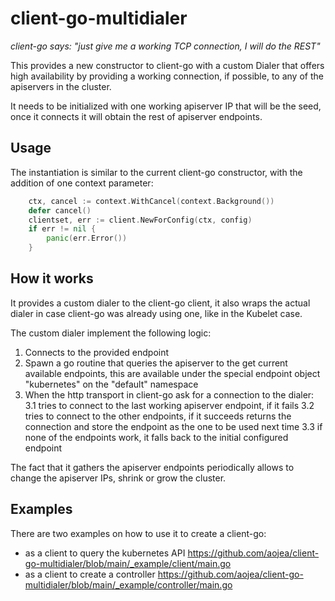 # client-go-multidialer

_client-go says: "just give me a working TCP connection, I will do the REST"_

This provides a new constructor to client-go with a custom Dialer that offers high availability by providing a working connection, if possible, to any of the apiservers in the cluster.

It needs to be initialized with one working apiserver IP that will be the seed, once it connects it will obtain the rest of apiserver endpoints.

## Usage

The instantiation is similar to the current client-go constructor, with the addition of one context parameter:

```go
	ctx, cancel := context.WithCancel(context.Background())
	defer cancel()
	clientset, err := client.NewForConfig(ctx, config)
	if err != nil {
		panic(err.Error())
	}
```
 
## How it works

It provides a custom dialer to the client-go client, it also wraps the actual dialer in case client-go was already using one, like in the Kubelet case.

The custom dialer implement the following logic:

1. Connects to the provided endpoint
2. Spawn a go routine that queries the apiserver to the get current available endpoints, this are available under the special endpoint object "kubernetes" on the "default" namespace
3. When the http transport in client-go ask for a connection to the dialer:
3.1 tries to connect to the last working apiserver endpoint, if it fails
3.2 tries to connect to the other endpoints, if it succeeds returns the connection and store the endpoint as the one to be used next time
3.3 if none of the endpoints work, it falls back to the initial configured endpoint

The fact that it gathers the apiserver endpoints periodically allows to change the apiserver IPs, shrink or grow the cluster.


## Examples
 
There are two examples on how to use it to create a client-go:

- as a client to query the kubernetes API https://github.com/aojea/client-go-multidialer/blob/main/_example/client/main.go
- as a client to create a controller https://github.com/aojea/client-go-multidialer/blob/main/_example/controller/main.go


